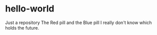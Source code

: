 # hello-world
Just a repository
The Red pill and the Blue pill I really don't know which holds the future.

